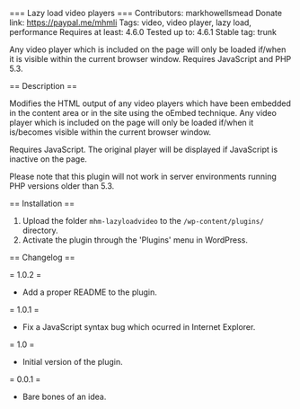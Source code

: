 === Lazy load video players ===
Contributors: markhowellsmead
Donate link: https://paypal.me/mhmli
Tags: video, video player, lazy load, performance
Requires at least: 4.6.0
Tested up to: 4.6.1
Stable tag: trunk

Any video player which is included on the page will only be loaded if/when it is visible within the current browser window. Requires JavaScript and PHP 5.3.

== Description ==

Modifies the HTML output of any video players which have been embedded in the content area or in the site using the oEmbed technique. Any video player which is included on the page will only be loaded if/when it is/becomes visible within the current browser window. 

Requires JavaScript. The original player will be displayed if JavaScript is inactive on the page.

Please note that this plugin will not work in server environments running PHP versions older than 5.3.

== Installation ==

1. Upload the folder `mhm-lazyloadvideo` to the `/wp-content/plugins/` directory.
2. Activate the plugin through the 'Plugins' menu in WordPress.

== Changelog ==

= 1.0.2 =
* Add a proper README to the plugin.

= 1.0.1 =
* Fix a JavaScript syntax bug which ocurred in Internet Explorer.

= 1.0 =
* Initial version of the plugin.

= 0.0.1 =
* Bare bones of an idea.
